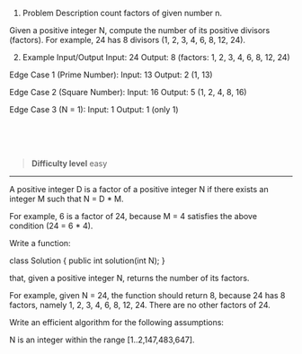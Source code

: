 1. Problem Description
  count factors of given number n.

Given a positive integer N, compute the number of its positive divisors (factors). For example, 24 has 8 divisors (1, 2, 3, 4, 6, 8, 12, 24).

2. Example Input/Output
Input: 24
Output: 8 (factors: 1, 2, 3, 4, 6, 8, 12, 24)

Edge Case 1 (Prime Number):
Input: 13
Output: 2 (1, 13)

Edge Case 2 (Square Number):
Input: 16
Output: 5 (1, 2, 4, 8, 16)

Edge Case 3 (N = 1):
Input: 1
Output: 1 (only 1)


<br><br><br>

> **Difficulty level**
> easy

---

A positive integer D is a factor of a positive integer N if there exists an integer M such that N = D * M.

For example, 6 is a factor of 24, because M = 4 satisfies the above condition (24 = 6 * 4).

Write a function:

class Solution { public int solution(int N); }


that, given a positive integer N, returns the number of its factors.

For example, given N = 24, the function should return 8, because 24 has 8 factors, namely 1, 2, 3, 4, 6, 8, 12, 24. There are no other factors of 24.

Write an efficient algorithm for the following assumptions:

N is an integer within the range [1..2,147,483,647].